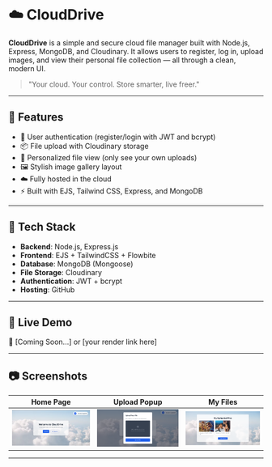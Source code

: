 # ☁️ CloudDrive

**CloudDrive** is a simple and secure cloud file manager built with Node.js, Express, MongoDB, and Cloudinary. It allows users to register, log in, upload images, and view their personal file collection — all through a clean, modern UI.

> "Your cloud. Your control. Store smarter, live freer."

---

## 🚀 Features

- 🔐 User authentication (register/login with JWT and bcrypt)
- 📦 File upload with Cloudinary storage
- 📁 Personalized file view (only see your own uploads)
- 🖼️ Stylish image gallery layout
- ☁️ Fully hosted in the cloud
- ⚡ Built with EJS, Tailwind CSS, Express, and MongoDB

---

## 🧰 Tech Stack

- **Backend**: Node.js, Express.js
- **Frontend**: EJS + TailwindCSS + Flowbite
- **Database**: MongoDB (Mongoose)
- **File Storage**: Cloudinary
- **Authentication**: JWT + bcrypt
- **Hosting**: GitHub

---

## 🧪 Live Demo

🔗 [Coming Soon...] or [your render link here]

---

## 📷 Screenshots

| Home Page | Upload Popup | My Files |
|-----------|--------------|----------|
| ![](public/screenshots/home.png) | ![](public/screenshots/upload.png) | ![](public/screenshots/gallery.png) |

---
